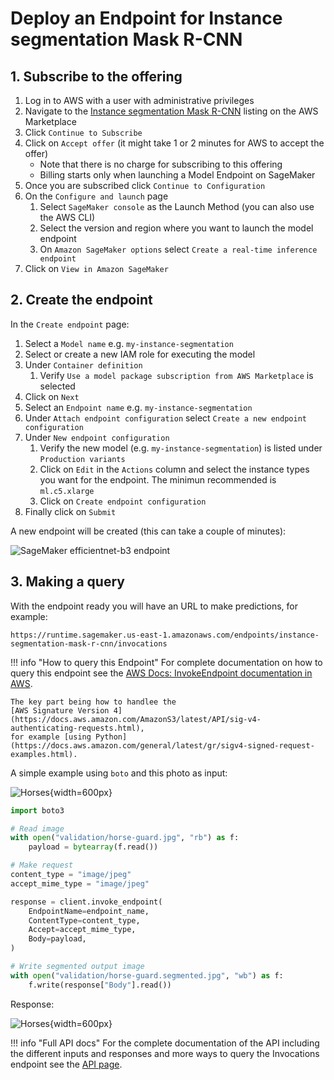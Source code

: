 # Deploy an Endpoint for Instance segmentation Mask R-CNN

## 1. Subscribe to the offering

1. Log in to AWS with a user with administrative privileges
1. Navigate to the
[Instance segmentation Mask R-CNN](https://aws.amazon.com/marketplace/pp/prodview-dxs3ysuie4q5m)
listing on the AWS Marketplace
1. Click `Continue to Subscribe`
1. Click on `Accept offer` (it might take 1 or 2 minutes for AWS to accept the offer)
    - Note that there is no charge for subscribing to this offering
    - Billing starts only when launching a Model Endpoint on SageMaker
1. Once you are subscribed click `Continue to Configuration`
1. On the `Configure and launch` page
    1. Select `SageMaker console` as the Launch Method (you can also use the AWS CLI)
    1. Select the version and region where you want to launch the model endpoint
    1. On `Amazon SageMaker options` select `Create a real-time inference endpoint`
1. Click on `View in Amazon SageMaker`

## 2. Create the endpoint

In the `Create endpoint` page:

1. Select a `Model name` e.g. `my-instance-segmentation`
1. Select or create a new IAM role for executing the model
1. Under `Container definition`
    1. Verify `Use a model package subscription from AWS Marketplace` is selected
1. Click on `Next`
1. Select an `Endpoint name` e.g. `my-instance-segmentation`
1. Under `Attach endpoint configuration` select `Create a new endpoint configuration`
1. Under `New endpoint configuration`
    1. Verify the new model (e.g. `my-instance-segmentation`) is listed under `Production variants`
    1. Click on `Edit` in the `Actions` column and select the instance types you want for the endpoint. The minimun recommended is `ml.c5.xlarge`
    1. Click on `Create endpoint configuration`
1. Finally click on `Submit`

A new endpoint will be created (this can take a couple of minutes):

![SageMaker efficientnet-b3 endpoint](/assets/images/model/efficientnet-b3/sagemaker-endpoint.png)

## 3. Making a query

With the endpoint ready you will have an URL to make predictions, for example:

```
https://runtime.sagemaker.us-east-1.amazonaws.com/endpoints/instance-segmentation-mask-r-cnn/invocations
```

!!! info "How to query this Endpoint"
    For complete documentation on how to query this endpoint see the [AWS Docs: InvokeEndpoint documentation in AWS](https://docs.aws.amazon.com/sagemaker/latest/APIReference/API_runtime_InvokeEndpoint.html).

    The key part being how to handlee the
    [AWS Signature Version 4](https://docs.aws.amazon.com/AmazonS3/latest/API/sig-v4-authenticating-requests.html),
    for example [using Python](https://docs.aws.amazon.com/general/latest/gr/sigv4-signed-request-examples.html).

A simple example using `boto` and this photo as input:

![Horses](/assets/images/model/instance-segmentation-mask-r-cnn/horse-guard.jpg){width=600px}

```python
import boto3

# Read image
with open("validation/horse-guard.jpg", "rb") as f:
    payload = bytearray(f.read())

# Make request
content_type = "image/jpeg"
accept_mime_type = "image/jpeg"

response = client.invoke_endpoint(
    EndpointName=endpoint_name,
    ContentType=content_type,
    Accept=accept_mime_type,
    Body=payload,
)

# Write segmented output image
with open("validation/horse-guard.segmented.jpg", "wb") as f:
    f.write(response["Body"].read())

```

Response:

![Horses](/assets/images/model/instance-segmentation-mask-r-cnn/horse-guard.segmented.jpg){width=600px}


!!! info "Full API docs"
    For the complete documentation of the API including the different inputs and responses
    and more ways to query the Invocations endpoint see the [API page](/models/instance-segmentation-mask-r-cnn/api).

